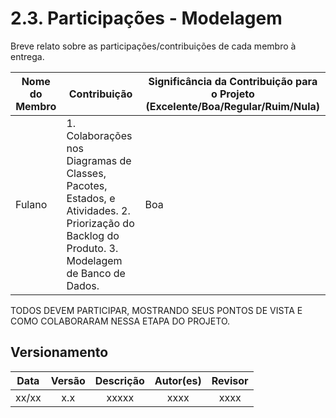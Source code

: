 # 2.3. Participações - Modelagem

Breve relato sobre as participações/contribuições de cada membro à entrega. 

|Nome do Membro | Contribuição | Significância da Contribuição para o Projeto (Excelente/Boa/Regular/Ruim/Nula) |
| -- | -- | -- |
| Fulano  |  1. Colaborações nos Diagramas de Classes, Pacotes, Estados, e Atividades. 2. Priorização do Backlog do Produto. 3. Modelagem de Banco de Dados. | Boa |

TODOS DEVEM PARTICIPAR, MOSTRANDO SEUS PONTOS DE VISTA E COMO COLABORARAM NESSA ETAPA DO PROJETO.



## Versionamento

| Data |Versão| Descrição | Autor(es) | Revisor |
|:----:|:----:|:---------:|:-----:|:-----:|
| xx/xx |  x.x  | xxxxx | xxxx | xxxx |